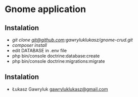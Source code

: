 Gnome application
===========================

Instalation
-------------------------

*   *git clone git@github.com:gawryluklukasz/gnome-crud.git*
*   *composer install*
*   edit DATABASE in .env file
*   php bin/console doctrine:database:create
*   php bin/console doctrine:migrations:migrate

Instalation
-------------------------

*   Łukasz Gawryluk gawryluklukasz@gmail.com

